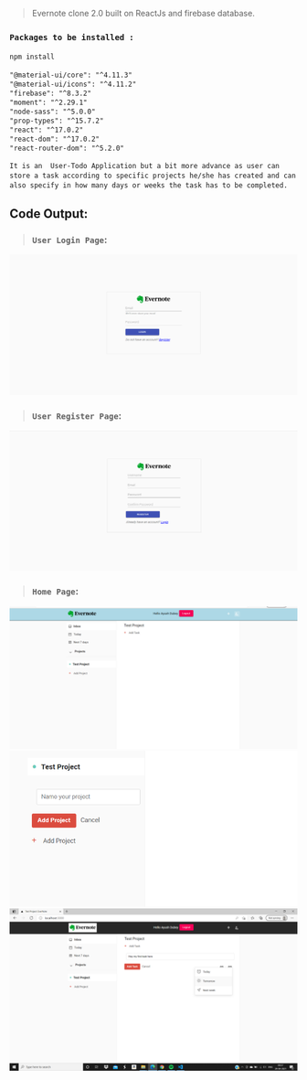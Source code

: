 > Evernote clone 2.0 built on ReactJs and firebase database.
### `Packages to be installed :`
    npm install

    "@material-ui/core": "^4.11.3"
    "@material-ui/icons": "^4.11.2"
    "firebase": "^8.3.2"
    "moment": "^2.29.1"
    "node-sass": "^5.0.0"
    "prop-types": "^15.7.2"
    "react": "^17.0.2"
    "react-dom": "^17.0.2"
    "react-router-dom": "^5.2.0"
    
   `It is an  User-Todo Application but a bit more advance as user can store a task according to specific projects he/she has created and can also
    specify in how many days or weeks the task has to be completed.`

## Code Output:

> ### `User Login Page`:
<img src='./evernote-clone/git-images/evernote-login.png' />

> ### `User Register Page`:
<img src='./evernote-clone/git-images/evernote-register.png' />

> ### `Home Page`:
<img src='./evernote-clone/git-images/evernote-layout-1.png' />
<img src='./evernote-clone/git-images/evernote-layout-2.png' />
<img src='./evernote-clone/git-images/evernote-layout-3.png' />
